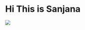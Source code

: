 <h1>Hi This is Sanjana</h1>
<img src="https://images.app.goo.gl/urRMZfZLAzAjrwkR6"
FIRST NAME: SANJANA
LAST NAME: GUNTURU
DATE OF BIRTH: 15-05-2003
HOBBIES: playing badminton
         Reading novels
         

